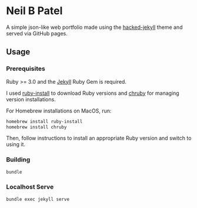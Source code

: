 # Neil B Patel

A simple json-like web portfolio made using the [hacked-jekyll](https://github.com/piazzai/hacked-jekyll) theme and served via GitHub pages.

## Usage

### Prerequisites

Ruby >= 3.0 and the [Jekyll](https://jekyllrb.com/docs/installation/) Ruby Gem is required.

I used [ruby-install](https://github.com/postmodern/ruby-install) to download Ruby versions and [chruby](https://github.com/postmodern/chruby) for managing version installations.

For Homebrew installations on MacOS, run:
```bash
homebrew install ruby-install
homebrew install chruby
```

Then, follow instructions to install an appropriate Ruby version and switch to using it.

### Building

```bash
bundle
```

### Localhost Serve

```bash
bundle exec jekyll serve
```
